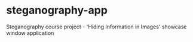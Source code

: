 # steganography-app
Steganography course project - 'Hiding Information in Images' showcase window application
